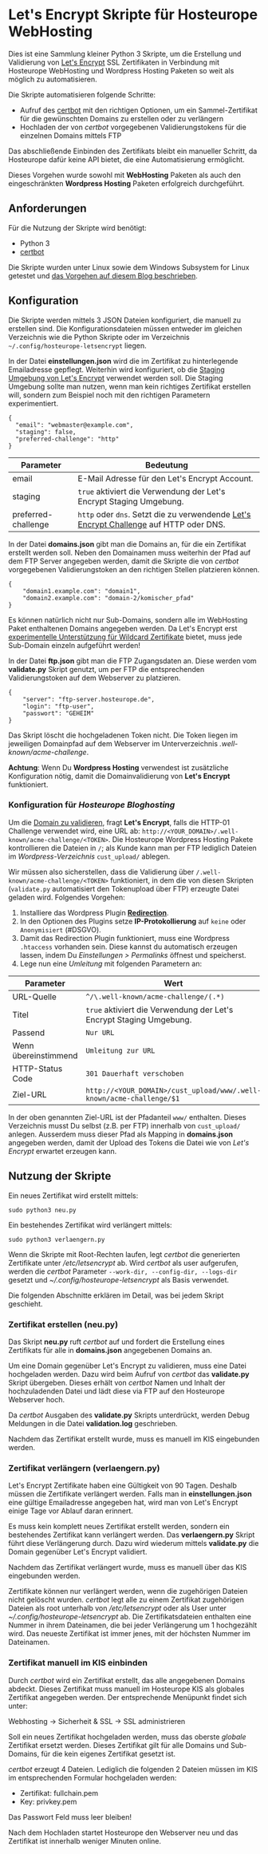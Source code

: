 # Let's Encrypt Skripte für Hosteurope WebHosting

Dies ist eine Sammlung kleiner Python 3 Skripte, um die Erstellung und Validierung von
[Let's Encrypt](https://letsencrypt.org/) SSL Zertifikaten in Verbindung mit Hosteurope 
WebHosting und Wordpress Hosting Paketen so weit als möglich zu automatisieren.

Die Skripte automatisieren folgende Schritte:

- Aufruf des [certbot](https://certbot.eff.org/) mit den richtigen Optionen, um ein Sammel-Zertifikat für
die gewünschten Domains zu erstellen oder zu verlängern
- Hochladen der von _certbot_ vorgegebenen Validierungstokens für die einzelnen Domains mittels FTP

Das abschließende Einbinden des Zertifikats bleibt ein manueller Schritt, da Hosteurope dafür keine API
bietet, die eine Automatisierung ermöglicht.

Dieses Vorgehen wurde sowohl mit __WebHosting__ Paketen als auch den eingeschränkten __Wordpress Hosting__ Paketen erfolgreich durchgeführt.


## Anforderungen
 
Für die Nutzung der Skripte wird benötigt:

- Python 3
- [certbot](https://certbot.eff.org/)

Die Skripte wurden unter Linux sowie dem Windows Subsystem for Linux getestet und 
[das Vorgehen auf diesem Blog beschrieben](https://sebstein.hpfsc.de/2017/09/17/lets-encrypt-mit-hosteurope-webhosting-nutzen/).


## Konfiguration

Die Skripte werden mittels 3 JSON Dateien konfiguriert, die manuell zu erstellen sind.
Die Konfigurationsdateien müssen entweder im gleichen Verzeichnis wie die Python Skripte oder im Verzeichnis `~/.config/hosteurope-letsencrypt` liegen.

In der Datei __einstellungen.json__ wird die im Zertifikat zu hinterlegende Emailadresse gepflegt.
Weiterhin wird konfiguriert, ob die 
[Staging Umgebung von Let's Encrypt](https://letsencrypt.org/docs/staging-environment/)
verwendet werden soll.
Die Staging Umgebung sollte man nutzen, wenn man kein richtiges Zertifikat erstellen will, sondern
zum Beispiel noch mit den richtigen Parametern experimentiert. 

    {
      "email": "webmaster@example.com",
      "staging": false,
      "preferred-challenge": "http"
    }

| Parameter | Bedeutung |
|---------------------|--------------------------------------------------------------------------------------------------------------------------------------------------------|
| email |  E-Mail Adresse für den Let's Encrypt Account. |
| staging | `true` aktiviert die Verwendung der Let's Encrypt Staging Umgebung. |
| preferred-challenge |  `http` oder `dns`. Setzt die zu verwendende [Let's Encrypt Challenge](https://letsencrypt.org/docs/challenge-types/ ) auf HTTP oder DNS. |


In der Datei __domains.json__ gibt man die Domains an, für die ein Zertifikat erstellt werden soll.
Neben den Domainamen muss weiterhin der Pfad auf dem FTP Server angegeben werden, damit die Skripte
die von _certbot_ vorgegebenen Validierungstoken an den richtigen Stellen platzieren können.

    {
        "domain1.example.com": "domain1",
        "domain2.example.com": "domain-2/komischer_pfad"
    }
 
Es können natürlich nicht nur Sub-Domains, sondern alle im WebHosting Paket enthaltenen Domains angegeben werden.
Da Let's Encrypt erst 
[experimentelle Unterstützung für Wildcard Zertifikate](https://letsencrypt.org/2017/07/06/wildcard-certificates-coming-jan-2018.html)
bietet, muss jede Sub-Domain einzeln aufgeführt werden!

In der Datei __ftp.json__ gibt man die FTP Zugangsdaten an. Diese werden vom __validate.py__ Skript genutzt,
um per FTP die entsprechenden Validierungstoken auf dem Webserver zu platzieren.

    {
        "server": "ftp-server.hosteurope.de",
        "login": "ftp-user",
        "passwort": "GEHEIM"
    }

Das Skript löscht die hochgeladenen Token nicht. Die Token liegen im jeweiligen Domainpfad auf dem
Webserver im Unterverzeichnis _.well-known/acme-challenge_.

__Achtung__: Wenn Du __Wordpress Hosting__ verwendest ist zusätzliche Konfiguration nötig, damit die Domainvalidierung von __Let's Encrypt__ funktioniert.

### Konfiguration für _Hosteurope Bloghosting_

Um die [Domain zu validieren](https://letsencrypt.org/docs/challenge-types/), fragt __Let's Encrypt__, falls die HTTP-01 Challenge verwendet wird, eine URL ab: `http://<YOUR_DOMAIN>/.well-known/acme-challenge/<TOKEN>`.
Die Hosteurope Wordpress Hosting Pakete kontrollieren die Dateien in `/`; als Kunde kann man per FTP lediglich Dateien im _Wordpress-Verzeichnis_ `cust_upload/` ablegen.

Wir müssen also sicherstellen, dass die Validierung über `/.well-known/acme-challenge/<TOKEN>` funktioniert, in dem die von diesen Skripten (`validate.py` automatisiert den Tokenupload über FTP) erzeugte Datei geladen wird. Folgendes Vorgehen:

1. Installiere das Wordpress Plugin [__Redirection__](https://redirection.me/).
1. In den Optionen des Plugins setze __IP-Protokollierung__ auf `keine` oder `Anonymisiert` (#DSGVO).
1. Damit das Redirection Plugin funktioniert, muss eine Wordpress `.htaccess` vorhanden sein. Diese kannst du automatisch erzeugen lassen, indem Du _Einstellungen > Permalinks_ öffnest und speicherst.
1. Lege nun eine _Umleitung_ mit folgenden Parametern an:

| Parameter            | Wert                                                                 |
|----------------------|----------------------------------------------------------------------|
| URL-Quelle           | `^/\.well-known/acme-challenge/(.*)`                                 |
| Titel                | `true` aktiviert die Verwendung der Let's Encrypt Staging Umgebung.  |
| Passend              | `Nur URL`                                                            |
| Wenn übereinstimmend | `Umleitung zur URL`                                                  |
| HTTP-Status Code     | `301 Dauerhaft verschoben`                                           |
| Ziel-URL             | `http://<YOUR_DOMAIN>/cust_upload/www/.well-known/acme-challenge/$1` |

In der oben genannten Ziel-URL ist der Pfadanteil `www/` enthalten. Dieses Verzeichnis musst Du selbst (z.B. per FTP) innerhalb von `cust_upload/` anlegen. Ausserdem muss dieser Pfad als Mapping in __domains.json__ angegeben werden, damit der Upload des Tokens die Datei wie von _Let's Encrypt_ erwartet erzeugen kann.


## Nutzung der Skripte

Ein neues Zertifikat wird erstellt mittels:

    sudo python3 neu.py

Ein bestehendes Zertifikat wird verlängert mittels:

    sudo python3 verlaengern.py
    
Wenn die Skripte mit Root-Rechten laufen, legt _certbot_ die generierten Zertifikate unter _/etc/letsencrypt_
ab. Wird _certbot_ als user aufgerufen, werden die _certbot_ Parameter `--work-dir, --config-dir, --logs-dir` gesetzt und _~/.config/hosteurope-letsencrypt_ als Basis verwendet.

Die folgenden Abschnitte erklären im Detail, was bei jedem Skript geschieht.   


### Zertifikat erstellen (neu.py)

Das Skript __neu.py__ ruft _certbot_ auf und fordert die Erstellung eines Zertifikats für alle
in __domains.json__ angegebenen Domains an.

Um eine Domain gegenüber Let's Encrypt zu validieren, muss eine Datei hochgeladen werden. Dazu wird beim
Aufruf von _certbot_ das __validate.py__ Skript übergeben. Dieses erhält von _certbot_ Namen und Inhalt der
hochzuladenden Datei und lädt diese via FTP auf den Hosteurope Webserver hoch.

Da _certbot_ Ausgaben des __validate.py__ Skripts unterdrückt, werden Debug Meldungen in die
Datei __validation.log__ geschrieben.

Nachdem das Zertifikat erstellt wurde, muss es manuell im KIS eingebunden werden.


### Zertifikat verlängern (verlaengern.py)

Let's Encrypt Zertifikate haben eine Gültigkeit von 90 Tagen.
Deshalb müssen die Zertifikate verlängert werden. Falls man in __einstellungen.json__ eine gültige
Emailadresse angegeben hat, wird man von Let's Encrypt einige Tage vor Ablauf daran erinnert.

Es muss kein komplett neues Zertifikat erstellt werden, sondern ein bestehendes Zertifikat
kann verlängert werden. Das __verlaengern.py__ Skript führt diese Verlängerung durch.
Dazu wird wiederum mittels __validate.py__ die Domain gegenüber Let's Encrypt validiert.

Nachdem das Zertifikat verlängert wurde, muss es manuell über das KIS eingebunden werden.

Zertifikate können nur verlängert werden, wenn die zugehörigen Dateien nicht gelöscht wurden.
_certbot_ legt alle zu einem Zertifikat zugehörigen Dateien als root unterhalb von 
_/etc/letsencrypt_ oder als User unter _~/.config/hosteurope-letsencrypt_ ab.
Die Zertifikatsdateien enthalten eine Nummer in ihrem Dateinamen, die bei jeder Verlängerung um 1 hochgezählt wird.
Das neueste Zertifikat ist immer jenes, mit der höchsten Nummer im Dateinamen.


### Zertifikat manuell im KIS einbinden

Durch _certbot_ wird ein Zertifikat erstellt, das alle angegebenen Domains abdeckt. Dieses Zertifikat muss
manuell im Hosteurope KIS als globales Zertifikat angegeben werden. Der entsprechende Menüpunkt findet sich
unter:

Webhosting -> Sicherheit & SSL -> SSL administrieren

Soll ein neues Zertifikat hochgeladen werden, muss das oberste _globale_ Zertifikat ersetzt werden. Dieses
Zertifikat gilt für alle Domains und Sub-Domains, für die kein eigenes Zertifikat gesetzt ist.

_certbot_ erzeugt 4 Dateien. Lediglich die folgenden 2 Dateien müssen im KIS im entsprechenden Formular
hochgeladen werden:

- Zertifikat: fullchain.pem
- Key: privkey.pem

Das Passwort Feld muss leer bleiben!

Nach dem Hochladen startet Hosteurope den Webserver neu und das Zertifikat ist innerhalb weniger Minuten online.
